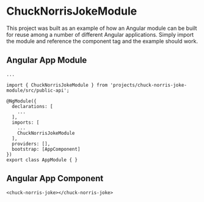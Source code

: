 # ChuckNorrisJokeModule

This project was built as an example of how an Angular module can be built for reuse among a number of different Angular applications. Simply import the module and reference the component tag and the example should work.


## Angular App Module
```
...

import { ChuckNorrisJokeModule } from 'projects/chuck-norris-joke-module/src/public-api';

@NgModule({
  declarations: [
    ...
  ],
  imports: [
    ...
    ChuckNorrisJokeModule
  ],
  providers: [],
  bootstrap: [AppComponent]
})
export class AppModule { }

```

## Angular App Component
```
<chuck-norris-joke></chuck-norris-joke>
```